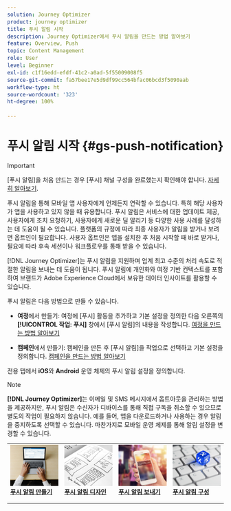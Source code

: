 ```yaml
---
solution: Journey Optimizer
product: journey optimizer
title: 푸시 알림 시작
description: Journey Optimizer에서 푸시 알림을 만드는 방법 알아보기
feature: Overview, Push
topic: Content Management
role: User
level: Beginner
exl-id: c1f16edd-efdf-41c2-a0ad-5f55009008f5
source-git-commit: fa57bee17e5d9df99cc564bfac06bcd3f5090aab
workflow-type: ht
source-wordcount: '323'
ht-degree: 100%

---
```


# 푸시 알림 시작 {#gs-push-notification}

>[!IMPORTANT]
>
>[푸시 알림]을 처음 만드는 경우 [푸시] 채널 구성을 완료했는지 확인해야 합니다. [자세히 알아보기](push-gs.md).

푸시 알림을 통해 모바일 앱 사용자에게 언제든지 연락할 수 있습니다. 특히 해당 사용자가 앱을 사용하고 있지 않을 때 유용합니다. 푸시 알림은 서비스에 대한 업데이트 제공, 사용자에게 조치 요청하기, 사용자에게 새로운 딜 알리기 등 다양한 사용 사례를 달성하는 데 도움이 될 수 있습니다.  플랫폼의 규정에 따라 최종 사용자가 알림을 받거나 보려면 옵트인이 필요합니다. 사용자 옵트인은 앱을 설치한 후 처음 시작할 때 바로 받거나, 필요에 따라 후속 세션이나 워크플로우를 통해 받을 수 있습니다.

[!DNL Journey Optimizer]는 푸시 알림을 지원하며 업계 최고 수준의 처리 속도로 적절한 알림을 보내는 데 도움이 됩니다. 푸시 알림에 개인화와 여정 기반 컨텍스트를 포함하여 브랜드가 Adobe Experience Cloud에서 보유한 데이터 인사이트를 활용할 수 있습니다.

푸시 알림은 다음 방법으로 만들 수 있습니다.

* **여정**&#x200B;에서 만들기: 여정에 [푸시] 활동을 추가하고 기본 설정을 정의한 다음 오른쪽의 **[!UICONTROL 작업: 푸시]** 창에서 [푸시 알림]의 내용을 작성합니다. [여정을 만드는 방법 알아보기](../building-journeys/journey-gs.md)

* **캠페인**&#x200B;에서 만들기: 캠페인을 만든 후 [푸시 알림]을 작업으로 선택하고 기본 설정을 정의합니다. [캠페인을 만드는 방법 알아보기](../campaigns/create-campaign.md#configure)

전용 탭에서 **iOS**&#x200B;와 **Android** 운영 체제의 푸시 알림 설정을 정의합니다.

>[!NOTE]
>
>**[!DNL Journey Optimizer]**&#x200B;는 이메일 및 SMS 메시지에서 옵트아웃을 관리하는 방법을 제공하지만, 푸시 알림은 수신자가 디바이스를 통해 직접 구독을 취소할 수 있으므로 별도의 작업이 필요하지 않습니다. 예를 들어, 앱을 다운로드하거나 사용하는 경우 알림을 중지하도록 선택할 수 있습니다. 마찬가지로 모바일 운영 체제를 통해 알림 설정을 변경할 수 있습니다.

<table style="table-layout:fixed"><tr style="border: 0;">
<td>
<a href="create-push.md">
<img alt="리드" src="../assets/do-not-localize/push-create.jpg">
</a>
<div><a href="create-push.md"><strong>푸시 알림 만들기</strong>
</div>
<p>
</td>
<td>
<a href="design-push.md">
<img alt="드물게" src="../assets/do-not-localize/push-design.jpg">
</a>
<div>
<a href="design-push.md"><strong>푸시 알림 디자인</strong></a>
</div>
<p></td>
<td>
<a href="send-push.md">
<img alt="유효성 검사" src="../assets/do-not-localize/push-sending.jpg">
</a>
<div>
<a href="send-push.md"><strong>푸시 알림 보내기</strong></a>
</div>
<p>
</td>
<td>
<a href="push-gs.md">
<img alt="유효성 검사" src="../assets/do-not-localize/push-config.jpg">
</a>
<div>
<a href="push-gs.md"><strong>푸시 알림 구성</strong></a>
</div>
<p>
</td>
</tr></table>
